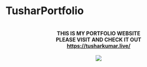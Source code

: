 # TusharPortfolio
<p align="center">
  <br>
  <b>THIS IS MY PORTFOLIO WEBSITE<br>
  PLEASE VISIT AND CHECK IT OUT<b><br>
  <a href="#">https://tusharkumar.live/</a>
  <br>
   <br>
  <img src="https://tusharkumar.live/coverpic.png">
</p>
